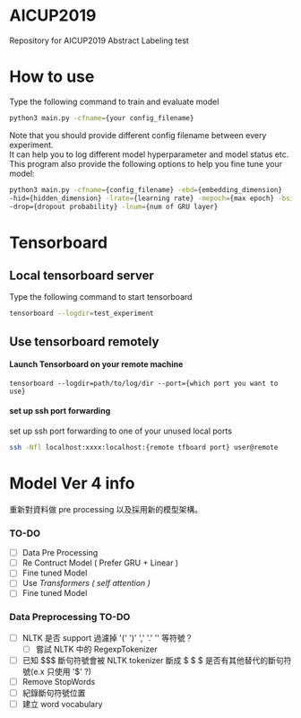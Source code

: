 # AICUP2019
Repository for AICUP2019 Abstract Labeling test
# How to use
Type the following command to train and evaluate model
``` bash
python3 main.py -cfname={your config_filename}
```
Note that you should provide different config filename between every experiment.  
It can help you to log different model hyperparameter and model status etc.  
This program also provide the following options to help you fine tune your model:
``` bash
python3 main.py -cfname={config_filename} -ebd={embedding_dimension} 
-hid={hidden_dimension} -lrate={learning rate} -mepoch={max epoch} -bsize={batch size} 
-drop={dropout probability} -lnum={num of GRU layer}
```
# Tensorboard
## Local tensorboard server
Type the following command to start tensorboard  
``` bash
tensorboard --logdir=test_experiment
```
## Use tensorboard remotely
#### Launch Tensorboard on your remote machine
```
tensorboard --logdir=path/to/log/dir --port={which port you want to use}
```
#### set up ssh port forwarding
set up ssh port forwarding to one of your unused local ports  
``` bash
ssh -Nfl localhost:xxxx:localhost:{remote tfboard port} user@remote
```
# Model Ver 4 info
重新對資料做 pre processing 以及採用新的模型架構。

### TO-DO
- [ ] Data Pre Processing
- [ ] Re Contruct Model ( Prefer GRU + Linear )
- [ ] Fine tuned Model
- [ ] Use *Transformers ( self attention )*
- [ ] Fine tuned Model  

### Data Preprocessing TO-DO
- [ ] NLTK 是否 support 過濾掉 '(' ')' ',' '.' '\' 等符號？
  - [ ] 嘗試 NLTK 中的 RegexpTokenizer
- [ ] 已知 $$$ 斷句符號會被 NLTK tokenizer 斷成 $ $ $ 是否有其他替代的斷句符號(e.x 只使用 '$' ?)
- [ ] Remove StopWords
- [ ] 紀錄斷句符號位置
- [ ] 建立 word vocabulary
